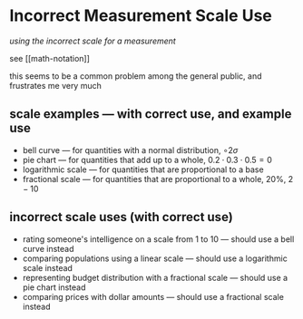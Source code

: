# Incorrect Measurement Scale Use

_using the incorrect scale for a measurement_

see [[math-notation]]

this seems to be a common problem among the general public, and frustrates me very much

## scale examples &mdash; with correct use, and example use

- bell curve &mdash; for quantities with a normal distribution, $\circ 2 \sigma$
- pie chart &mdash; for quantities that add up to a whole, $0.2 \cdot 0.3 \cdot 0.5 = 0$
- logarithmic scale &mdash; for quantities that are proportional to a base
- fractional scale &mdash; for quantities that are proportional to a whole, $20 \%$, $2 - 10$

## incorrect scale uses (with correct use)

- rating someone's intelligence on a scale from 1 to 10 &mdash; should use a bell curve instead
- comparing populations using a linear scale &mdash; should use a logarithmic scale instead
- representing budget distribution with a fractional scale &mdash; should use a pie chart instead
- comparing prices with dollar amounts &mdash; should use a fractional scale instead
